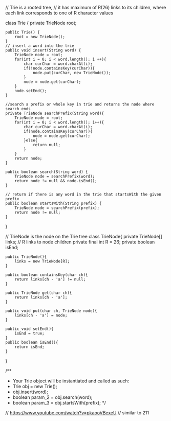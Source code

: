 // Trie is a rooted tree, 
// it has maximum of R(26) links to its children, where each link corresponds to one of R character values


class Trie {
    private TrieNode root;

    public Trie() {
        root = new TrieNode();
    }
    // insert a word into the trie
    public void insert(String word) {
        TrieNode node = root;
        for(int i = 0; i < word.length(); i ++){
            char curChar = word.charAt(i);
            if(!node.containsKey(curChar)){
                node.put(curChar, new TrieNode());
            }
            node = node.get(curChar);
        }
        node.setEnd();
    }

    //search a prefix or whole key in trie and returns the node where search ends
    private TrieNode searchPrefix(String word){
        TrieNode node = root;
        for(int i = 0; i < word.length(); i++){
            char curChar = word.charAt(i);
            if(node.containsKey(curChar)){
                node = node.get(curChar);
            }else{
                return null;
            }
        }
        return node;
    }
    
    public boolean search(String word) {
        TrieNode node = searchPrefix(word);
        return node != null && node.isEnd();
    }
    
    // return if there is any word in the trie that startsWith the given prefix
    public boolean startsWith(String prefix) {
        TrieNode node = searchPrefix(prefix);
        return node != null;
    }
}

// TrieNode is the node on the Trie tree
class TrieNode{
    private TrieNode[] links;   // R links to node children
    private final int R = 26;
    private boolean isEnd;

    public TrieNode(){
        links = new TrieNode[R];
    }

    public boolean containsKey(char ch){
        return links[ch - 'a'] != null;
    }

    public TrieNode get(char ch){
        return links[ch - 'a'];
    }

    public void put(char ch, TrieNode node){
        links[ch - 'a'] = node;
    }

    public void setEnd(){
        isEnd = true;
    }
    public boolean isEnd(){
        return isEnd;
    }
}

/**
 * Your Trie object will be instantiated and called as such:
 * Trie obj = new Trie();
 * obj.insert(word);
 * boolean param_2 = obj.search(word);
 * boolean param_3 = obj.startsWith(prefix);
 */


 // https://www.youtube.com/watch?v=pkaooVBexeU
 // similar to 211
 